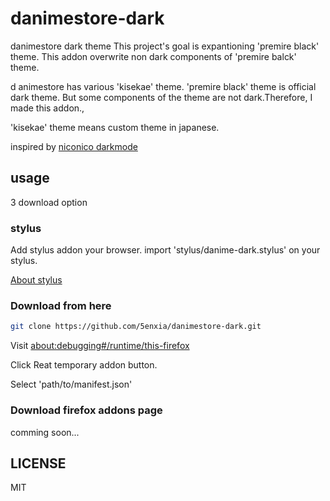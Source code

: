 # danimestore-dark
danimestore dark theme
This project's goal is expantioning 'premire black' theme.
This addon overwrite non dark components of 'premire balck' theme.

d animestore has various 'kisekae' theme.
'premire black' theme is official dark theme.
But some components of the theme are not dark.Therefore, I made this addon.,

'kisekae' theme means custom theme in japanese.

inspired by [niconico darkmode](https://addons.mozilla.org/ja/firefox/addon/niconico-darkmode/)

## usage

3 download option

### stylus

Add stylus addon your browser.
import 'stylus/danime-dark.stylus' on your stylus.

[About stylus](https://github.com/openstyles/stylus/wiki/Writing-styles)

### Download from here

```sh
git clone https://github.com/5enxia/danimestore-dark.git
```

Visit [about:debugging#/runtime/this-firefox](about:debugging#/runtime/this-firefox)

Click Reat temporary addon button.

Select 'path/to/manifest.json'

### Download firefox addons page

comming soon...

## LICENSE

MIT